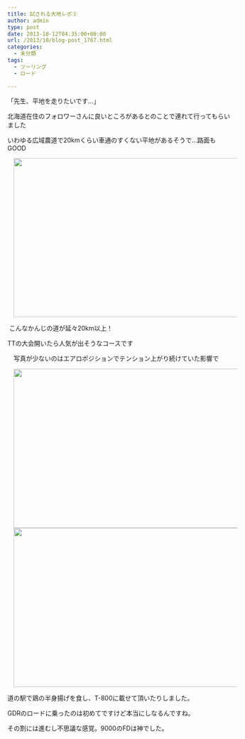 ```yaml
---
title: 試される大地レポ③
author: admin
type: post
date: 2013-10-12T04:35:00+00:00
url: /2013/10/blog-post_1767.html
categories:
  - 未分類
tags:
  - ツーリング
  - ロード

---
```

「先生、平地を走りたいです…」

北海道在住のフォロワーさんに良いところがあるとのことで連れて行ってもらいました

いわゆる広域農道で20kmくらい車通のすくない平地があるそうで…路面もGOOD



<div class="separator" style="clear: both; text-align: center;">
  <a href="https://blog.gensobunya.net/wp-content/uploads/2013/10/DSC_4135-1024x575.jpg" imageanchor="1" style="margin-left: 1em; margin-right: 1em;"><img border="0" src="https://blog.gensobunya.net/wp-content/uploads/2013/10/DSC_4135-1024x575.jpg" height="358" width="640" /></a>
</div>

&nbsp;こんなかんじの道が延々20km以上！

TTの大会開いたら人気が出そうなコースです

　写真が少ないのはエアロポジションでテンション上がり続けていた影響で

<div class="separator" style="clear: both; text-align: center;">
  <a href="https://blog.gensobunya.net/wp-content/uploads/2013/10/DSC_4137-1-1024x575.jpg" imageanchor="1" style="margin-left: 1em; margin-right: 1em;"><img border="0" src="https://blog.gensobunya.net/wp-content/uploads/2013/10/DSC_4137-1-1024x575.jpg" height="358" width="640" /></a>
</div>

<div class="separator" style="clear: both; text-align: center;">
  <a href="https://blog.gensobunya.net/wp-content/uploads/2013/10/DSC_4136-1024x575.jpg" imageanchor="1" style="margin-left: 1em; margin-right: 1em;"><img border="0" src="https://blog.gensobunya.net/wp-content/uploads/2013/10/DSC_4136-1024x575.jpg" height="358" width="640" /></a>
</div>

道の駅で鶏の半身揚げを食し、T-800に載せて頂いたりしました。

GDRのロードに乗ったのは初めてですけど本当にしなるんですね。

その割には進むし不思議な感覚。9000のFDは神でした。

